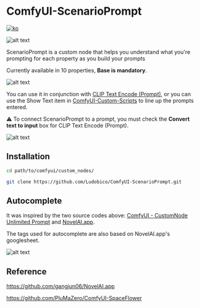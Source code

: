 # ComfyUI-ScenarioPrompt

[![ko](https://img.shields.io/badge/lang-ko-green.svg)](./README.ko.md)

![alt text](data/static/Scenario_prompt.png)

ScenarioPrompt is a custom node that helps you understand what you're prompting for each property as you build your prompts

Currently available in 10 properties, **Base is mandatory**.

![alt text](data/static/Scenario_prompt_example1.png)

You can use it in conjunction with [CLIP Text Encode (Prompt)](https://blenderneko.github.io/ComfyUI-docs/Core%20Nodes/Conditioning/CLIPTextEncode/), or you can use the Show Text item in [ComfyUI-Custom-Scripts](https://github.com/pythongosssss/ComfyUI-Custom-Scripts) to line up the prompts entered.

⚠️ To connect ScenarioPrompt to a prompt, you must check the **Convert text to input** box for CLIP Text Encode (Prompt).

![![alt text](Scenario_prompt_caution.png)](data/static/Scenario_prompt_caution.png)

## Installation

```bash
cd path/to/comfyui/custom_nodes/
```

```bash
git clone https://github.com/Ludobico/ComfyUI-ScenarioPrompt.git
```

## Autocomplete

It was inspired by the two source codes above: [ComfyUI - CustomNode Unlimited Prompt](https://github.com/PluMaZero/ComfyUI-SpaceFlower) and [NovelAI.app](https://github.com/gangjun06/NovelAI.app).

The tags used for autocomplete are also based on NovelAI.app's googlesheet.

![![alt text](ScenarioPrompt_autocomplete.gif)](data/static/ScenarioPrompt_autocomplete.gif)

## Reference

https://github.com/gangjun06/NovelAI.app

https://github.com/PluMaZero/ComfyUI-SpaceFlower
